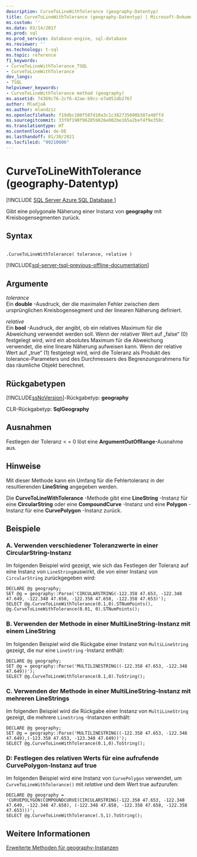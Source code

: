 ```yaml
---
description: CurveToLineWithTolerance (geography-Datentyp)
title: CurveToLineWithTolerance (geography-Datentyp) | Microsoft-Dokumentation
ms.custom: ''
ms.date: 03/14/2017
ms.prod: sql
ms.prod_service: database-engine, sql-database
ms.reviewer: ''
ms.technology: t-sql
ms.topic: reference
f1_keywords:
- CurveToLineWithTolerance_TSQL
- CurveToLineWithTolerance
dev_langs:
- TSQL
helpviewer_keywords:
- CurveToLineWithTolerance method (geography)
ms.assetid: 74369c76-2cf6-42ae-b9cc-e7a051db2767
author: MladjoA
ms.author: mlandzic
ms.openlocfilehash: f19dbc100f507d10a3c1c382735608b307a40ffd
ms.sourcegitcommit: 33f0f190f962059826e002be165a2bef4f9e350c
ms.translationtype: HT
ms.contentlocale: de-DE
ms.lasthandoff: 01/30/2021
ms.locfileid: "99210606"
---
```

# <a name="curvetolinewithtolerance-geography-data-type"></a>CurveToLineWithTolerance (geography-Datentyp)
[!INCLUDE [SQL Server Azure SQL Database ](../../includes/applies-to-version/sql-asdb.md)]

Gibt eine polygonale Näherung einer Instanz von **geography** mit Kreisbogensegmenten zurück.  
  
## <a name="syntax"></a>Syntax  
  
```  
  
.CurveToLineWithTolerance( tolerance, relative )  
```  
  
[!INCLUDE[sql-server-tsql-previous-offline-documentation](../../includes/sql-server-tsql-previous-offline-documentation.md)]

## <a name="arguments"></a>Argumente
_tolerance_  
Ein **double** -Ausdruck, der die maximalen Fehler zwischen dem ursprünglichen Kreisbogensegment und der linearen Näherung definiert.  
  
_relative_  
Ein **bool** -Ausdruck, der angibt, ob ein relatives Maximum für die Abweichung verwendet werden soll. Wenn der relativer Wert auf „false“ (0) festgelegt wird, wird ein absolutes Maximum für die Abweichung verwendet, die eine lineare Näherung aufweisen kann. Wenn der relative Wert auf „true“ (1) festgelegt wird, wird die Toleranz als Produkt des tolerance-Parameters und des Durchmessers des Begrenzungsrahmens für das räumliche Objekt berechnet.  
  
## <a name="return-types"></a>Rückgabetypen  
[!INCLUDE[ssNoVersion](../../includes/ssnoversion-md.md)]-Rückgabetyp: **geography**  
  
CLR-Rückgabetyp: **SqlGeography**  
  
## <a name="exceptions"></a>Ausnahmen  
Festlegen der Toleranz < = 0 löst eine **ArgumentOutOfRange**-Ausnahme aus.  
  
## <a name="remarks"></a>Hinweise  
Mit dieser Methode kann ein Umfang für die Fehlertoleranz in der resultierenden **LineString** angegeben werden.  
  
Die **CurveToLineWithTolerance** -Methode gibt eine **LineString** -Instanz für eine **CircularString** oder eine **CompoundCurve** -Instanz und eine **Polygon** -Instanz für eine **CurvePolygon** -Instanz zurück.  
  
## <a name="examples"></a>Beispiele  
  
### <a name="a-using-different-tolerance-values-on-a-circularstring-instance"></a>A. Verwenden verschiedener Toleranzwerte in einer CircularString-Instanz  
Im folgenden Beispiel wird gezeigt, wie sich das Festlegen der Toleranz auf eine Instanz von `LineString`auswirkt, die von einer Instanz von `CircularString` zurückgegeben wird:  
  
```
DECLARE @g geography;  
SET @g = geography::Parse('CIRCULARSTRING(-122.358 47.653, -122.348 47.649, -122.348 47.658, -122.358 47.658, -122.358 47.653)');  
SELECT @g.CurveToLineWithTolerance(0.1,0).STNumPoints(), @g.CurveToLineWithTolerance(0.01, 0).STNumPoints();
```  
  
### <a name="b-using-the-method-on-a-multilinestring-instance-containing-one-linestring"></a>B. Verwenden der Methode in einer MultiLineString-Instanz mit einem LineString  
Im folgenden Beispiel wird die Rückgabe einer Instanz von `MultiLineString` gezeigt, die nur eine `LineString` -Instanz enthält:  
  
```
DECLARE @g geography;  
SET @g = geography::Parse('MULTILINESTRING((-122.358 47.653, -122.348 47.649))');  
SELECT @g.CurveToLineWithTolerance(0.1,0).ToString();
```  
  
### <a name="c-using-the-method-on-a-multilinestring-instance-containing-multiple-linestrings"></a>C. Verwenden der Methode in einer MultiLineString-Instanz mit mehreren LineStrings  
Im folgenden Beispiel wird die Rückgabe einer Instanz von `MultiLineString` gezeigt, die mehrere `LineString` -Instanzen enthält:  
  
```
DECLARE @g geography;  
SET @g = geography::Parse('MULTILINESTRING((-122.358 47.653, -122.348 47.649),(-123.358 47.653, -123.348 47.649))');  
SELECT @g.CurveToLineWithTolerance(0.1,0).ToString();
```  
  
### <a name="d-setting-relative-to-true-for-an-invoking-curvepolygon-instance"></a>D: Festlegen des relativen Werts für eine aufrufende CurvePolygon-Instanz auf true  
Im folgenden Beispiel wird eine Instanz von `CurvePolygon` verwendet, um `CurveToLineWithTolerance()` mit *relative* und dem Wert true aufzurufen:  
  
```
DECLARE @g geography = 'CURVEPOLYGON(COMPOUNDCURVE(CIRCULARSTRING(-122.358 47.653, -122.348 47.649, -122.348 47.658), (-122.348 47.658, -122.358 47.658, -122.358 47.653)))';  
SELECT @g.CurveToLineWithTolerance(.5,1).ToString();
```  
  
## <a name="see-also"></a>Weitere Informationen  
[Erweiterte Methoden für geography-Instanzen](../../t-sql/spatial-geography/extended-methods-on-geography-instances.md)  
  
  
